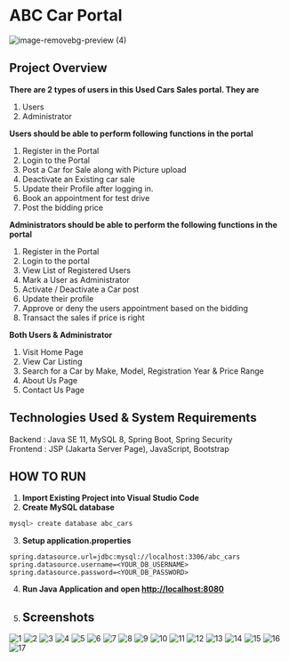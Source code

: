 # ABC Car Portal
![image-removebg-preview (4)](https://github.com/Chathu-Jayarathna/Lithan-Projects/assets/124165734/26e29588-1df5-4080-ba3d-a6b4dea9d594)

## Project Overview

**There are 2 types of users in this Used Cars Sales portal. They are**

1.  Users
2.  Administrator

**Users should be able to perform following functions in the portal**

1.  Register in the Portal
2.  Login to the Portal
3.  Post a Car for Sale along with Picture upload
4.  Deactivate an Existing car sale
5.  Update their Profile after logging in.
6.  Book an appointment for test drive
7.  Post the bidding price

**Administrators should be able to perform the following functions in the
portal**

1.  Register in the Portal
2.  Login to the portal
3.  View List of Registered Users
4.  Mark a User as Administrator
5.  Activate / Deactivate a Car post
6.  Update their profile
7.  Approve or deny the users appointment based on the bidding
8.  Transact the sales if price is right

**Both Users & Administrator**

1.  Visit Home Page
2.  View Car Listing
3.  Search for a Car by Make, Model, Registration Year & Price Range
4.  About Us Page
5.  Contact Us Page

## Technologies Used & System Requirements

Backend : Java SE 11, MySQL 8, Spring Boot, Spring Security <br/>
Frontend : JSP (Jakarta Server Page), JavaScript, Bootstrap <br/>

## HOW TO RUN

1. **Import Existing Project into Visual Studio Code** <br/>
2. **Create MySQL database**

```bash
mysql> create database abc_cars
```

3. **Setup application.properties**

```properties
spring.datasource.url=jdbc:mysql://localhost:3306/abc_cars
spring.datasource.username=<YOUR_DB_USERNAME>
spring.datasource.password=<YOUR_DB_PASSWORD>
```

4. **Run Java Application and open [http://localhost:8080](http://localhost:8080)**

5. ## Screenshots

![1](https://github.com/Chathu-Jayarathna/Lithan-Projects/assets/124165734/17c14b61-7194-49d7-97ef-5bd696c3390c)
![2](https://github.com/Chathu-Jayarathna/Lithan-Projects/assets/124165734/fc57fc38-23f1-48ce-b1a5-c3c3cd204717)
![3](https://github.com/Chathu-Jayarathna/Lithan-Projects/assets/124165734/a6c2dd4e-3f17-4227-8653-eac5edb28e67)
![4](https://github.com/Chathu-Jayarathna/Lithan-Projects/assets/124165734/471c0a13-46b1-4cae-ba9d-65c55d54a8f5)
![5](https://github.com/Chathu-Jayarathna/Lithan-Projects/assets/124165734/98324d51-b836-4f6a-a254-59cc1f4de09f)
![6](https://github.com/Chathu-Jayarathna/Lithan-Projects/assets/124165734/eb796763-56a6-4a66-984b-324a8d8c5145)
![7](https://github.com/Chathu-Jayarathna/Lithan-Projects/assets/124165734/50f255ad-0b14-42cb-85e3-5f019428b997)
![8](https://github.com/Chathu-Jayarathna/Lithan-Projects/assets/124165734/c820eed5-e182-4b99-a4b9-f20d4f8bb86e)
![9](https://github.com/Chathu-Jayarathna/Lithan-Projects/assets/124165734/a28942fa-c6f8-4334-b469-2d8ee2f026a5)
![10](https://github.com/Chathu-Jayarathna/Lithan-Projects/assets/124165734/6c07b41d-6956-4d09-83cb-1d00331f38c0)
![11](https://github.com/Chathu-Jayarathna/Lithan-Projects/assets/124165734/3a9231d5-6475-45b9-bb44-e4fab8b83652)
![12](https://github.com/Chathu-Jayarathna/Lithan-Projects/assets/124165734/b3e85f16-669f-4125-a0c1-8c38ce6229ca)
![13](https://github.com/Chathu-Jayarathna/Lithan-Projects/assets/124165734/f11ae206-3a93-48ea-83c0-fdb0489a858c)
![14](https://github.com/Chathu-Jayarathna/Lithan-Projects/assets/124165734/10193977-2689-4347-86e4-c6e2b6d841e8)
![15](https://github.com/Chathu-Jayarathna/Lithan-Projects/assets/124165734/1e09c49a-0aa2-4b38-8ab7-cd5910691cb5)
![16](https://github.com/Chathu-Jayarathna/Lithan-Projects/assets/124165734/af879c25-f9eb-408b-b47f-ffe9b7f0c2e3)
![17](https://github.com/Chathu-Jayarathna/Lithan-Projects/assets/124165734/02d06675-1227-4b07-a21a-3cfcf826e8ca)


   

   

